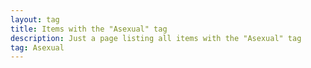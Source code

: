 ```yaml
---
layout: tag
title: Items with the "Asexual" tag
description: Just a page listing all items with the "Asexual" tag
tag: Asexual
---
```

